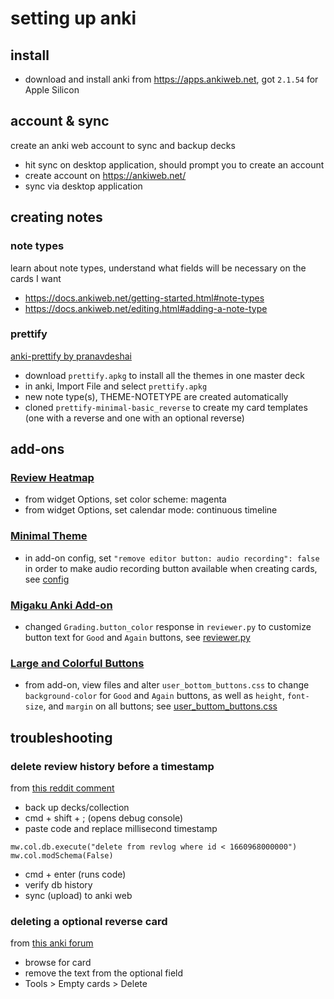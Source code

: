 # setting up anki

## install
- download and install anki from https://apps.ankiweb.net, got `2.1.54` for Apple Silicon

## account & sync
create an anki web account to sync and backup decks
- hit sync on desktop application, should prompt you to create an account
- create account on https://ankiweb.net/
- sync via desktop application

## creating notes
### note types
learn about note types, understand what fields will be necessary on the cards I want
- https://docs.ankiweb.net/getting-started.html#note-types
- https://docs.ankiweb.net/editing.html#adding-a-note-type

### prettify
[anki-prettify by pranavdeshai](https://github.com/pranavdeshai/anki-prettify)
- download `prettify.apkg` to install all the themes in one master deck
- in anki, Import File and select `prettify.apkg`
- new note type(s), THEME-NOTETYPE are created automatically
- cloned `prettify-minimal-basic_reverse` to create my card templates (one with a reverse and one with an optional reverse)

## add-ons

### [Review Heatmap](https://ankiweb.net/shared/info/1771074083)
- from widget Options, set color scheme: magenta
- from widget Options, set calendar mode: continuous timeline

### [Minimal Theme](https://ankiweb.net/shared/info/867316254)
- in add-on config, set `"remove editor button: audio recording": false` in order to make audio recording button available when creating cards, see [config](/add-ons/867316254_minimal_theme/config.json)

### [Migaku Anki Add-on](https://ankiweb.net/shared/info/1846879528)
- changed `Grading.button_color` response in `reviewer.py` to customize button text for `Good` and `Again` buttons, see [reviewer.py](/add-ons/1846879528_migaku/reviewer.py)

### [Large and Colorful Buttons](https://ankiweb.net/shared/info/1829090218)
- from add-on, view files and alter `user_bottom_buttons.css` to change `background-color` for `Good` and `Again` buttons, as well as `height`, `font-size`, and `margin` on all buttons; see [user_buttom_buttons.css](/add-ons/1829090218_large_and_colorful_buttons/user_bottom_buttons.css)

## troubleshooting

### delete review history before a timestamp
from [this reddit comment](https://www.reddit.com/r/Anki/comments/d780ko/comment/f120bki/?utm_source=share&utm_medium=web2x&context=3)
- back up decks/collection
- cmd + shift + ; (opens debug console)
- paste code and replace millisecond timestamp
```
mw.col.db.execute("delete from revlog where id < 1660968000000")
mw.col.modSchema(False)
```
- cmd + enter (runs code)
- verify db history
- sync (upload) to anki web

### deleting a optional reverse card
from [this anki forum](https://forums.ankiweb.net/t/basic-and-optional-reverse-not-working-as-expected/9896)
- browse for card
- remove the text from the optional field
- Tools > Empty cards > Delete
